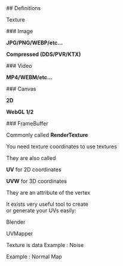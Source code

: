 <slide data-background-opacity="0.5" data-background="./assets/definitions/25.png">
  ## Definitions

  Texture
</slide>

<slide data-background-opacity="0.5" data-background="./assets/definitions/17.png">
### Image

**JPG/PNG/WEBP/etc...** <!-- .element: class="fragment fade-up" -->

**Compressed (DDS/PVR/KTX)** <!-- .element: class="fragment fade-up" -->
</slide>

<slide data-background-opacity="0.5" data-background-video="./assets/rendered/bunny.mp4" data-background-video-loop="true" data-background-video-muted="true">
### Video

**MP4/WEBM/etc...** <!-- .element: class="fragment fade-up" -->
</slide>

<slide data-background-opacity="0.5" data-background="./assets/definitions/16.png">
### Canvas

**2D** <!-- .element: class="fragment fade-up" -->

**WebGL 1/2** <!-- .element: class="fragment fade-up" -->
</slide>

<slide data-background-opacity="0.75" data-background-video="./assets/rendered/rtt.mp4" data-background-video-loop="true" data-background-video-muted="true">
### FrameBuffer

<span>Commonly called **RenderTexture**</span> <!-- .element: class="fragment fade-up" -->
</slide>

<slide>
You need texture coordinates to use textures

<span>They are also called </span> <!-- .element: class="fragment fade-up" -->

<span>**UV** for 2D coordinates </span> <!-- .element: class="fragment fade-up" -->

<span>**UVW** for 3D coordinates</span> <!-- .element: class="fragment fade-up" -->

They are an attribute of the vertex <!-- .element: class="fragment fade-up" -->
</slide>

<slide data-background-opacity="0.5" data-background-video="./assets/rendered/uv.mp4" data-background-video-loop="true" data-background-video-muted="true">
It exists very useful tool to create<br>or generate your UVs easily:

Blender <!-- .element: class="fragment fade-up" -->

UVMapper <!-- .element: class="fragment fade-up" -->
</slide>

<slide data-background="./assets/uv/uv.png"></slide>
<slide data-background="./assets/uv/uv.x.png"></slide>
<slide data-background="./assets/uv/uv.y.png"></slide>

<slide>
Texture is data
</slide>

<slide data-background-opacity="0.85" data-background="./assets/uv/noise.png">
Example : Noise
</slide>

<slide data-background-video="./assets/uv/noise.mp4" data-background-video-loop="true" data-background-video-muted="true"></slide>

<slide data-background-opacity="0.85" data-background="./assets/uv/normal_map.jpg">
Example : Normal Map
</slide>

<slide data-background-video="./assets/uv/normal_map.mp4" data-background-video-loop="true" data-background-video-muted="true"></slide>